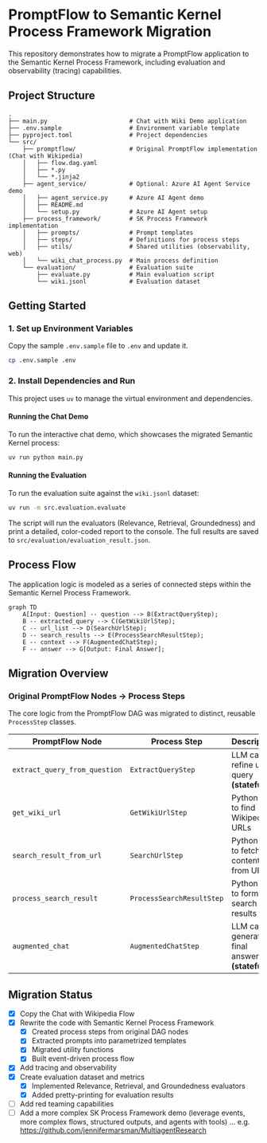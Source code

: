 # PromptFlow to Semantic Kernel Process Framework Migration

This repository demonstrates how to migrate a PromptFlow application to the Semantic Kernel Process Framework, including evaluation and observability (tracing) capabilities.

## Project Structure

```text
.
├── main.py                       # Chat with Wiki Demo application
├── .env.sample                   # Environment variable template
├── pyproject.toml                # Project dependencies
└── src/
    ├── promptflow/               # Original PromptFlow implementation (Chat with Wikipedia)
    │   ├── flow.dag.yaml
    │   ├── *.py
    │   └── *.jinja2
    ├── agent_service/            # Optional: Azure AI Agent Service demo
    │   ├── agent_service.py      # Azure AI Agent demo
    │   ├── README.md
    │   └── setup.py              # Azure AI Agent setup
    ├── process_framework/        # SK Process Framework implementation
    │   ├── prompts/              # Prompt templates
    │   ├── steps/                # Definitions for process steps
    │   ├── utils/                # Shared utilities (observability, web)
    │   └── wiki_chat_process.py  # Main process definition
    └── evaluation/               # Evaluation suite
        ├── evaluate.py           # Main evaluation script
        └── wiki.jsonl            # Evaluation dataset
```

## Getting Started

### 1. Set up Environment Variables

Copy the sample `.env.sample` file to `.env` and update it.

```bash
cp .env.sample .env
```

### 2. Install Dependencies and Run

This project uses `uv` to manage the virtual environment and dependencies.

#### Running the Chat Demo

To run the interactive chat demo, which showcases the migrated Semantic Kernel process:

```bash
uv run python main.py
```

#### Running the Evaluation

To run the evaluation suite against the `wiki.jsonl` dataset:

```bash
uv run -m src.evaluation.evaluate
```

The script will run the evaluators (Relevance, Retrieval, Groundedness) and print a detailed, color-coded report to the console. The full results are saved to `src/evaluation/evaluation_result.json`.

## Process Flow

The application logic is modeled as a series of connected steps within the Semantic Kernel Process Framework.

```mermaid
graph TD
    A[Input: Question] -- question --> B(ExtractQueryStep);
    B -- extracted_query --> C(GetWikiUrlStep);
    C -- url_list --> D(SearchUrlStep);
    D -- search_results --> E(ProcessSearchResultStep);
    E -- context --> F(AugmentedChatStep);
    F -- answer --> G[Output: Final Answer];
```

## Migration Overview

### Original PromptFlow Nodes → Process Steps

The core logic from the PromptFlow DAG was migrated to distinct, reusable `ProcessStep` classes.

| PromptFlow Node               | Process Step              | Description                                      |
| ----------------------------- | ------------------------- | ------------------------------------------------ |
| `extract_query_from_question` | `ExtractQueryStep`        | LLM call to refine user query **(stateful)**     |
| `get_wiki_url`                | `GetWikiUrlStep`          | Python tool to find Wikipedia URLs               |
| `search_result_from_url`      | `SearchUrlStep`           | Python tool to fetch content from URLs           |
| `process_search_result`       | `ProcessSearchResultStep` | Python tool to format search results             |
| `augmented_chat`              | `AugmentedChatStep`       | LLM call to generate final answer **(stateful)** |

## Migration Status

- [x] Copy the Chat with Wikipedia Flow
- [x] Rewrite the code with Semantic Kernel Process Framework
  - [x] Created process steps from original DAG nodes
  - [x] Extracted prompts into parametrized templates
  - [x] Migrated utility functions
  - [x] Built event-driven process flow
- [x] Add tracing and observability
- [x] Create evaluation dataset and metrics
  - [x] Implemented Relevance, Retrieval, and Groundedness evaluators
  - [x] Added pretty-printing for evaluation results
- [ ] Add red teaming capabilities
- [ ] Add a more complex SK Process Framework demo (leverage events, more complex flows, structured outputs, and agents with tools) ... e.g. https://github.com/jennifermarsman/MultiagentResearch
